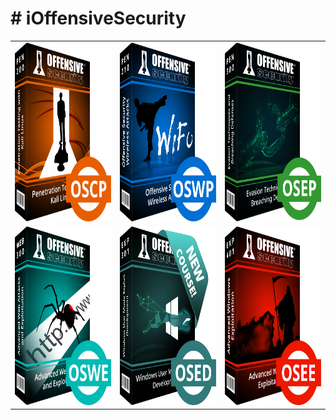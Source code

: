 # # iOffensiveSecurity

|  |  |  |
|:---:|:---:|:---:|
| <a href="https://github.com/ihsansencan/iOffensiveSecurity/tree/master/01_OSCP_PEN_200"> <img src="01_OSCP_PEN_200/oscp.png" width="250" height="286"></a> | <a href="https://github.com/ihsansencan/iOffensiveSecurity/tree/master/02_OSWP_PEN_210"> <img src="02_OSWP_PEN_210/oswp.png" width="250" height="286"></a> | <a href="https://github.com/ihsansencan/iOffensiveSecurity/tree/master/03_OSEP_PEN_300"> <img src="03_OSEP_PEN_300/osep.png" width="250" height="286"></a> |
| <a href="https://github.com/ihsansencan/iOffensiveSecurity/tree/master/04_OSWE_WEB_300"> <img src="04_OSWE_WEB_300/oswe.png" width="250" height="286"></a> | <a href="https://github.com/ihsansencan/iOffensiveSecurity/tree/master/05_OSED_EXP_301"> <img src="05_OSED_EXP_301/osed.png" width="250" height="286"></a> | <a href="https://github.com/ihsansencan/iOffensiveSecurity/tree/master/06_OSEE_EXP_401"> <img src="06_OSEE_EXP_401/osee.png" width="250" height="286"></a> |
